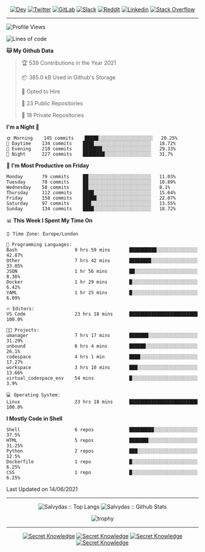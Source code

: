 <div align="center">
  
[![Dev](https://img.shields.io/badge/-DEV-222222?style=flat-square&logo=dev.to&logoColor=white&link=https://dev.to/sso/)](https://dev.to/sso/)
[![Twitter](https://img.shields.io/badge/-Twitter-222222?style=flat-square&logo=twitter&logoColor=white&link=https://twitter.com/digital_wizz/)](https://twitter.com/digital_wizz/)
[![GitLab](https://img.shields.io/badge/-GitLab-222222?style=flat-square&logo=GitLab&logoColor=white&link=https://gitlab.com/ss-o/)](https://gitlab.com/ss-o/)
[![Slack](https://img.shields.io/badge/-Slack-222222?style=flat-square&logo=Slack&logoColor=white&link=https://digital-teams.slack.com/)](https://digital-teams.slack.com/)
[![Reddit](https://img.shields.io/badge/-Reddit-222222?style=flat-square&logo=Reddit&logoColor=white&link=https://https://www.reddit.com/user/ss-o/)](https://www.reddit.com/user/ss-o/)
[![Linkedin](https://img.shields.io/badge/-LinkedIn-222222?style=flat-square&logo=Linkedin&logoColor=white&link=https://www.linkedin.com/in/digital-clouds/)](https://www.linkedin.com/in/digital-clouds/)
[![Stack Overflow](https://img.shields.io/badge/-Stack%20Overflow-222222?style=flat-square&logo=stack-overflow&logoColor=white&link=https://stackoverflow.com/users/13893752/salvydas-lukosius)](https://stackoverflow.com/users/13893752/salvydas-lukosius)

</div>

---

<!--START_SECTION:waka-->
![Profile Views](http://img.shields.io/badge/Profile%20Views-28-blue)

![Lines of code](https://img.shields.io/badge/From%20Hello%20World%20I%27ve%20Written-2.1%20million%20lines%20of%20code-blue)

**🐱 My Github Data** 

> 🏆 539 Contributions in the Year 2021
 > 
> 📦 385.0 kB Used in Github's Storage 
 > 
> 💼 Opted to Hire
 > 
> 📜 23 Public Repositories 
 > 
> 🔑 18 Private Repositories  
 > 
**I'm a Night 🦉** 

```text
🌞 Morning    145 commits    █████░░░░░░░░░░░░░░░░░░░░   20.25% 
🌆 Daytime    134 commits    ████░░░░░░░░░░░░░░░░░░░░░   18.72% 
🌃 Evening    210 commits    ███████░░░░░░░░░░░░░░░░░░   29.33% 
🌙 Night      227 commits    ████████░░░░░░░░░░░░░░░░░   31.7%

```
📅 **I'm Most Productive on Friday** 

```text
Monday       79 commits     ██░░░░░░░░░░░░░░░░░░░░░░░   11.03% 
Tuesday      78 commits     ██░░░░░░░░░░░░░░░░░░░░░░░   10.89% 
Wednesday    58 commits     ██░░░░░░░░░░░░░░░░░░░░░░░   8.1% 
Thursday     112 commits    ████░░░░░░░░░░░░░░░░░░░░░   15.64% 
Friday       158 commits    █████░░░░░░░░░░░░░░░░░░░░   22.07% 
Saturday     97 commits     ███░░░░░░░░░░░░░░░░░░░░░░   13.55% 
Sunday       134 commits    ████░░░░░░░░░░░░░░░░░░░░░   18.72%

```


📊 **This Week I Spent My Time On** 

```text
⌚︎ Time Zone: Europe/London

💬 Programming Languages: 
Bash                     9 hrs 59 mins       ██████████░░░░░░░░░░░░░░░   42.87% 
Other                    7 hrs 42 mins       ████████░░░░░░░░░░░░░░░░░   33.05% 
JSON                     1 hr 56 mins        ██░░░░░░░░░░░░░░░░░░░░░░░   8.36% 
Docker                   1 hr 29 mins        █░░░░░░░░░░░░░░░░░░░░░░░░   6.42% 
YAML                     1 hr 25 mins        █░░░░░░░░░░░░░░░░░░░░░░░░   6.09%

🔥 Editors: 
VS Code                  23 hrs 18 mins      █████████████████████████   100.0%

🐱‍💻 Projects: 
umanager                 7 hrs 17 mins       ███████░░░░░░░░░░░░░░░░░░   31.29% 
unbound                  6 hrs 4 mins        ██████░░░░░░░░░░░░░░░░░░░   26.1% 
codespace                4 hrs 1 min         ████░░░░░░░░░░░░░░░░░░░░░   17.27% 
workspace                3 hrs 10 mins       ███░░░░░░░░░░░░░░░░░░░░░░   13.66% 
virtual_codespace_env    54 mins             █░░░░░░░░░░░░░░░░░░░░░░░░   3.9%

💻 Operating System: 
Linux                    23 hrs 18 mins      █████████████████████████   100.0%

```

**I Mostly Code in Shell** 

```text
Shell                    6 repos             █████████░░░░░░░░░░░░░░░░   37.5% 
HTML                     5 repos             ███████░░░░░░░░░░░░░░░░░░   31.25% 
Python                   2 repos             ███░░░░░░░░░░░░░░░░░░░░░░   12.5% 
Dockerfile               1 repo              █░░░░░░░░░░░░░░░░░░░░░░░░   6.25% 
CSS                      1 repo              █░░░░░░░░░░░░░░░░░░░░░░░░   6.25%

```



 Last Updated on 14/06/2021
<!--END_SECTION:waka-->

---

<div align=center>

![Salvydas :: Top Langs](https://github-readme-stats.vercel.app/api/top-langs/?username=ss-o&langs_count=8&card_width=300&theme=blue-green&layout=compact)
![Salvydas :: Github Stats](https://github-readme-stats.vercel.app/api?username=ss-o&theme=blue-green&layout=compact&no-frame=true)
 
![trophy](https://github-profile-trophy.vercel.app/?username=ss-o&theme=darkhub&rank=SSS,SS,S,AAA,AA,A,B,C&no-frame=true)

---


[![Secret Knowledge](https://github-readme-stats.vercel.app/api/pin/?username=github&repo=government.github.com&card_width=150&theme=blue-green&layout=compact)](https://github.com/github/government.github.com)
[![Secret Knowledge](https://github-readme-stats.vercel.app/api/pin/?username=ss-o&repo=the-book-of-secret-knowledge&card_width=150&theme=blue-green&layout=compact)](https://github.com/ss-o/the-book-of-secret-knowledge)
[![Secret Knowledge](https://github-readme-stats.vercel.app/api/pin/?username=digital-clouds&repo=awesome-machine-learning&card_width=150&theme=blue-green)](https://github.com/digital-clouds/awesome-machine-learning)
[![Secret Knowledge](https://github-readme-stats.vercel.app/api/pin/?username=security-io&repo=shodan-eye&card_width=150&theme=blue-green)](https://github.com/security-io/shodan-eye)

</div>
